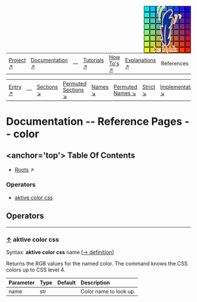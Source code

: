 <img src='../assets/aktive-logo-128.png' style='float:right;'>

||||||||
|---|---|---|---|---|---|---|
|[Project ↗](../../README.md)|[Documentation ↗](../index.md)|&mdash;|[Tutorials ↗](../tutorials.md)|[How To's ↗](../howtos.md)|[Explanations ↗](../explanations.md)|References|

|||||||||
|---|---|---|---|---|---|---|---|
|[Entry ↗](index.md)|&mdash;|[Sections ↘](bysection.md)|[Permuted Sections ↘](bypsection.md)|[Names ↘](byname.md)|[Permuted Names ↘](bypname.md)|[Strict ↘](strict.md)|[Implementations ↘](bylang.md)|

# Documentation -- Reference Pages -- color

## <anchor='top'> Table Of Contents

  - [Roots](bysection.md) ↗


### Operators

 - [aktive color css](#color_css)

## Operators

---
### [↑](#top) <a name='color_css'></a> aktive color css

Syntax: __aktive color css__ name [[→ definition](/file?ci=trunk&ln=5&name=etc/other/color.tcl)]

Returns the RGB values for the named color. The command knows the CSS colors up to CSS level 4.

|Parameter|Type|Default|Description|
|:---|:---|:---|:---|
|name|str||Color name to look up.|

